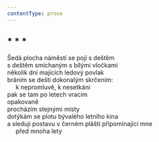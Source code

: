```yaml
---
contentType: prose
---
```


## \* \* \*

Šedá plocha náměstí se pojí s deštěm  
s deštěm smíchaným s bílými vločkami  
několik dní majících ledový povlak  
bráním se dešti dokonalým skrčením:  
     k nepromluvě, k nesetkání  
pak se tam po letech vracím  
opakovaně  
procházím stejnými místy  
dotýkám se plotu bývalého letního kina  
a sleduji postavu v černém plášti připomínající mne  
     před mnoha lety

